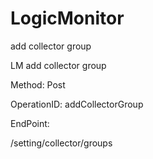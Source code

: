 #     LogicMonitor


add collector group

LM add collector group

Method: Post

OperationID: addCollectorGroup

EndPoint:

/setting/collector/groups
